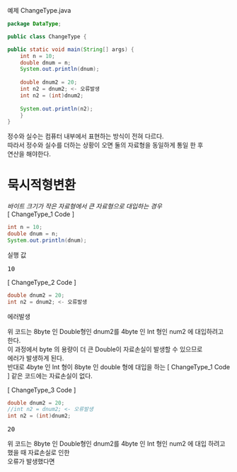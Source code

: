 예제 ChangeType.java

```java
package DataType;

public class ChangeType {

public static void main(String[] args) {
	int n = 10;
	double dnum = n;
	System.out.println(dnum);
	
	double dnum2 = 20;
	int n2 = dnum2; <- 오류발생
	int n2 = (int)dnum2;
	
	System.out.println(n2);
	}
}
```
정수와 실수는 컴퓨터 내부에서 표현하는 방식이 전혀 다르다.   
따라서 정수와 실수를 더하는 상황이 오면 둘의 자료형을 동일하게 통일 한 후   
연산을 해야한다.

# 묵시적형변환
<em>바이트 크기가 작은 자료형에서 큰 자료형으로 대입하는 경우</em>   
[ ChangeType_1 Code ]
```java
int n = 10;
double dnum = n;
System.out.println(dnum);
```

실행 값
<pre>10</pre>

[ ChangeType_2 Code ]
```java
double dnum2 = 20;
int n2 = dnum2; <- 오류발생
```
<pre>에러발생</pre>
 
위 코드는 8byte 인 Double형인 dnum2를 4byte 인 Int 형인 num2 에 대입하려고 한다.   
이 과정에서 byte 의 용량이 더 큰 Double이 자료손실이 발생할 수 있으므로   
에러가 발생하게 된다.   
반대로 4byte 인 Int 형이 8byte 인 double 형에 대입을 하는 [ ChangeType_1 Code ] 같은 코드에는 자료손실이 없다.   


[ ChangeType_3 Code ]
```java
double dnum2 = 20;
//int n2 = dnum2; <- 오류발생
int n2 = (int)dnum2;
```
<pre>20</pre>

위 코드는  8byte 인 Double형인 dnum2를 4byte 인 Int 형인 num2 에 대입 하려고 했을 때 자료손실로 인한   
오류가 발생했다면
